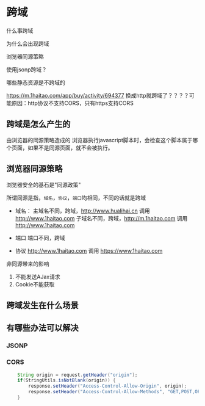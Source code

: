 # 跨域

什么事跨域

为什么会出现跨域

浏览器同源策略

使用jsonp跨域？

哪些静态资源是不跨域的


https://m.1haitao.com/app/buy/activity/694377
换成http就跨域了？？？？可能原因：http协议不支持CORS，只有https支持CORS

## 跨域是怎么产生的
由浏览器的同源策略造成的
浏览器执行javascript脚本时，会检查这个脚本属于哪个页面，如果不是同源页面，就不会被执行。

## 浏览器同源策略
浏览器安全的基石是"同源政策"

所谓同源是指，`域名`，`协议`，`端口`均相同，不同的话就是跨域

- 域名：
主域名不同，跨域，http://www.hualihai.cn 调用 http://www.1haitao.com
子域名不同，跨域，http://m.1haitao.com 调用 http://www.1haitao.com

- 端口
端口不同，跨域

- 协议
http://www.1haitao.com 调用 https://www.1haitao.com

非同源带来的影响
1. 不能发送AJax请求
2. Cookie不能获取

## 跨域发生在什么场景



## 有哪些办法可以解决

### JSONP

### CORS

```java
    String origin = request.getHeader("origin");
    if(StringUtils.isNotBlank(origin)) {
        response.setHeader("Access-Control-Allow-Origin", origin);
        response.setHeader("Access-Control-Allow-Methods", "GET,POST,OPTIONS");
    }
```